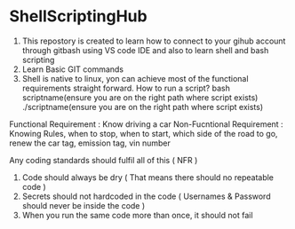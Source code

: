 # ShellScriptingHub
1) This repostory is created to learn how to connect to your gihub account through gitbash using VS code IDE and also to learn shell and bash scripting
2) Learn Basic GIT commands
3) Shell is native to linux, yon can achieve most of the functional  requirements straight forward.
How to run a script?
bash scriptname(ensure you are on the right path where script exists)
./scriptname(ensure you are on the right path where script exists)

Functional Requirement : Know driving a car Non-Fucntional Requirement : Knowing Rules, when to stop, when to start, which side of the road to go, renew the car tag, emission tag, vin number

Any coding standards should fulfil all of this ( NFR )

1) Code should always be dry ( That means there should no repeatable code )
2) Secrets should not hardcoded in the code ( Usernames & Password should never be inside the code )
3) When you run the same code more than once, it should not fail